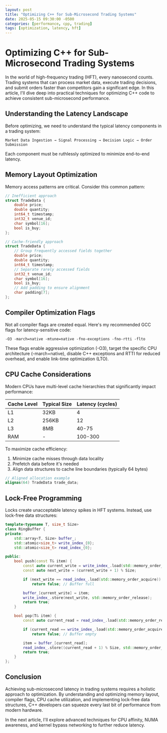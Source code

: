 ```yaml
---
layout: post
title: "Optimizing C++ for Sub-Microsecond Trading Systems"
date: 2025-05-15 09:30:00 -0500
categories: [performance, cpp, trading]
tags: [optimization, latency, hft]
---
```


# Optimizing C++ for Sub-Microsecond Trading Systems

In the world of high-frequency trading (HFT), every nanosecond counts. Trading systems that can process market data, execute trading decisions, and submit orders faster than competitors gain a significant edge. In this article, I'll dive deep into practical techniques for optimizing C++ code to achieve consistent sub-microsecond performance.

## Understanding the Latency Landscape

Before optimizing, we need to understand the typical latency components in a trading system:

```
Market Data Ingestion → Signal Processing → Decision Logic → Order Submission
```

Each component must be ruthlessly optimized to minimize end-to-end latency.

## Memory Layout Optimization

Memory access patterns are critical. Consider this common pattern:

```cpp
// Inefficient approach
struct TradeData {
    double price;
    double quantity;
    int64_t timestamp;
    int32_t venue_id;
    char symbol[16];
    bool is_buy;
};

// Cache-friendly approach
struct TradeData {
    // Group frequently accessed fields together
    double price;
    double quantity;
    int64_t timestamp;
    // Separate rarely accessed fields
    int32_t venue_id;
    char symbol[16];
    bool is_buy;
    // Add padding to ensure alignment
    char padding[7];
};
```

## Compiler Optimization Flags

Not all compiler flags are created equal. Here's my recommended GCC flags for latency-sensitive code:

```
-O3 -march=native -mtune=native -fno-exceptions -fno-rtti -flto
```

These flags enable aggressive optimization (-O3), target the specific CPU architecture (-march=native), disable C++ exceptions and RTTI for reduced overhead, and enable link-time optimization (LTO).

## CPU Cache Considerations

Modern CPUs have multi-level cache hierarchies that significantly impact performance:

| Cache Level | Typical Size | Latency (cycles) |
|-------------|--------------|------------------|
| L1          | 32KB         | 4                |
| L2          | 256KB        | 12               |
| L3          | 8MB          | 40-75            |
| RAM         | -            | 100-300          |

To maximize cache efficiency:

1. Minimize cache misses through data locality
2. Prefetch data before it's needed
3. Align data structures to cache line boundaries (typically 64 bytes)

```cpp
// Aligned allocation example
alignas(64) TradeData trade_data;
```

## Lock-Free Programming

Locks create unacceptable latency spikes in HFT systems. Instead, use lock-free data structures:

```cpp
template<typename T, size_t Size>
class RingBuffer {
private:
    std::array<T, Size> buffer_;
    std::atomic<size_t> write_index_{0};
    std::atomic<size_t> read_index_{0};

public:
    bool push(const T& item) {
        const auto current_write = write_index_.load(std::memory_order_relaxed);
        const auto next_write = (current_write + 1) % Size;

        if (next_write == read_index_.load(std::memory_order_acquire))
            return false; // Buffer full

        buffer_[current_write] = item;
        write_index_.store(next_write, std::memory_order_release);
        return true;
    }

    bool pop(T& item) {
        const auto current_read = read_index_.load(std::memory_order_relaxed);

        if (current_read == write_index_.load(std::memory_order_acquire))
            return false; // Buffer empty

        item = buffer_[current_read];
        read_index_.store((current_read + 1) % Size, std::memory_order_release);
        return true;
    }
};
```

## Conclusion

Achieving sub-microsecond latency in trading systems requires a holistic approach to optimization. By understanding and optimizing memory layout, compiler flags, CPU cache utilization, and implementing lock-free data structures, C++ developers can squeeze every last bit of performance from modern hardware.

In the next article, I'll explore advanced techniques for CPU affinity, NUMA awareness, and kernel bypass networking to further reduce latency.
